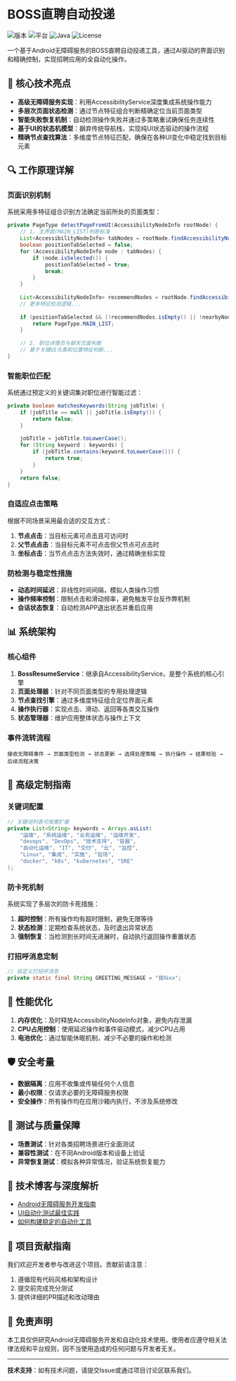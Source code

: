 # BOSS直聘自动投递

![版本](https://img.shields.io/badge/版本-1.1.0-blue)
![平台](https://img.shields.io/badge/平台-Android-green)
![Java](https://img.shields.io/badge/语言-Java-orange)
![License](https://img.shields.io/badge/许可证-MIT-yellow)

一个基于Android无障碍服务的BOSS直聘自动投递工具，通过AI驱动的界面识别和精确控制，实现招聘应用的全自动化操作。

## 🌟 核心技术亮点

- **高级无障碍服务实现**：利用AccessibilityService深度集成系统操作能力
- **多层次页面状态检测**：通过节点特征组合判断精确定位当前页面类型
- **智能失败恢复机制**：自动检测操作失败并通过多策略重试确保任务连续性
- **基于UI的状态机模型**：摒弃传统导航栈，实现纯UI状态驱动的操作流程
- **精确节点查找算法**：多维度节点特征匹配，确保在各种UI变化中稳定找到目标元素

## 🔍 工作原理详解

### 页面识别机制

系统采用多特征组合识别方法确定当前所处的页面类型：

```java
private PageType detectPageFromUI(AccessibilityNodeInfo rootNode) {
    // 1. 主界面(MAIN_LIST)判断标准
    List<AccessibilityNodeInfo> tabNodes = rootNode.findAccessibilityNodeInfosByText("职位");
    boolean positionTabSelected = false;
    for (AccessibilityNodeInfo node : tabNodes) {
        if (node.isSelected()) {
            positionTabSelected = true;
            break;
        }
    }
    
    List<AccessibilityNodeInfo> recommendNodes = rootNode.findAccessibilityNodeInfosByText("推荐");
    // 更多特征检测逻辑...
    
    if (positionTabSelected && (!recommendNodes.isEmpty() || !nearbyNodes.isEmpty())) {
        return PageType.MAIN_LIST;
    }
    
    // 2. 职位详情页与聊天页面判断
    // 基于关键UI元素和位置特征判断...
}
```

### 智能职位匹配

系统通过预定义的关键词集对职位进行智能过滤：

```java
private boolean matchesKeywords(String jobTitle) {
    if (jobTitle == null || jobTitle.isEmpty()) {
        return false;
    }
    
    jobTitle = jobTitle.toLowerCase();
    for (String keyword : keywords) {
        if (jobTitle.contains(keyword.toLowerCase())) {
            return true;
        }
    }
    return false;
}
```

### 自适应点击策略

根据不同场景采用最合适的交互方式：

1. **节点点击**：当目标元素可点击且可访问时
2. **父节点点击**：当目标元素不可点击但父节点可点击时
3. **坐标点击**：当节点点击方法失效时，通过精确坐标实现

### 防检测与稳定性措施

- **动态时间延迟**：非线性时间间隔，模拟人类操作习惯
- **操作频率控制**：限制点击和滑动频率，避免触发平台反作弊机制
- **会话状态恢复**：自动检测APP退出状态并重启应用

## 📊 系统架构

### 核心组件

1. **BossResumeService**：继承自AccessibilityService，是整个系统的核心引擎
2. **页面处理器**：针对不同页面类型的专用处理逻辑
3. **节点查找引擎**：通过多维度特征组合定位界面元素
4. **操作执行器**：实现点击、滑动、返回等各类交互操作
5. **状态管理器**：维护应用整体状态与操作上下文

### 事件流转流程

```
接收无障碍事件 → 页面类型检测 → 状态更新 → 选择处理策略 → 执行操作 → 结果校验 → 后续流程决策
```

## 🔧 高级定制指南

### 关键词配置

```java
// 关键词列表可按需扩展
private List<String> keywords = Arrays.asList(
    "运维", "系统运维", "业务运维", "运维开发",
    "devops", "DevOps", "技术支持", "容器",
    "自动化运维", "IT", "交付", "云", "监控",
    "Linux", "集成", "实施", "驻场",
    "docker", "k8s", "kubernetes", "SRE"
);
```

### 防卡死机制

系统实现了多层次的防卡死措施：

1. **超时控制**：所有操作均有超时限制，避免无限等待
2. **状态检测**：定期检查系统状态，及时退出异常状态
3. **强制恢复**：当检测到长时间无进展时，自动执行返回操作重置状态

### 打招呼消息定制

```java
// 自定义打招呼消息
private static final String GREETING_MESSAGE = "我叫xx";
```

## 🔬 性能优化

1. **内存优化**：及时释放AccessibilityNodeInfo对象，避免内存泄漏
2. **CPU占用控制**：使用延迟操作和事件驱动模式，减少CPU占用
3. **电池优化**：通过智能休眠机制，减少不必要的操作和检测

## 🛡️ 安全考量

- **数据隔离**：应用不收集或传输任何个人信息
- **最小权限**：仅请求必要的无障碍服务权限
- **安全操作**：所有操作均在应用沙箱内执行，不涉及系统修改

## 🧪 测试与质量保障

- **场景测试**：针对各类招聘场景进行全面测试
- **兼容性测试**：在不同Android版本和设备上验证
- **异常恢复测试**：模拟各种异常情况，验证系统恢复能力

## 📘 技术博客与深度解析

- [Android无障碍服务开发指南](#)
- [UI自动化测试最佳实践](#)
- [如何构建稳定的自动化工具](#)

## 🧩 项目贡献指南

我们欢迎开发者参与改进这个项目。贡献前请注意：

1. 遵循现有代码风格和架构设计
2. 提交前完成充分测试
3. 提供详细的PR描述和改动理由

## 📜 免责声明

本工具仅供研究Android无障碍服务开发和自动化技术使用。使用者应遵守相关法律法规和平台规则，因不当使用造成的任何问题与开发者无关。

---

**技术支持**：如有技术问题，请提交Issue或通过项目讨论区联系我们。
